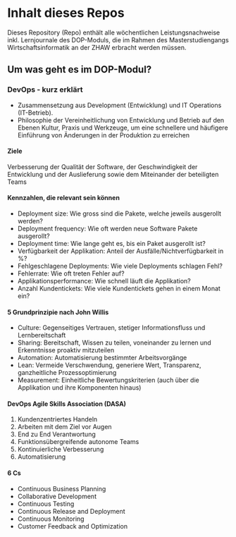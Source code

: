 # Inhalt dieses Repos  
Dieses Repository (Repo) enthält alle wöchentlichen Leistungsnachweise inkl. Lernjournale des DOP-Moduls, die im Rahmen des Masterstudiengangs Wirtschaftsinformatik an der ZHAW erbracht werden müssen. 

## Um was geht es im DOP-Modul? 
### DevOps - kurz erklärt
* Zusammensetzung aus Development (Entwicklung) und IT Operations (IT-Betrieb).
* Philosophie der Vereinheitlichung von Entwicklung und Betrieb auf den Ebenen Kultur, Praxis und Werkzeuge, um eine schnellere und häufigere Einführung von Änderungen in der Produktion zu erreichen

#### Ziele
Verbesserung der Qualität der Software, der Geschwindigkeit der Entwicklung und der Auslieferung sowie dem Miteinander der beteiligten Teams

#### Kennzahlen, die relevant sein können
* Deployment size: Wie gross sind die Pakete, welche jeweils ausgerollt werden?
* Deployment frequency: Wie oft werden neue Software Pakete ausgerollt?
* Deployment time: Wie lange geht es, bis ein Paket ausgerollt ist?
* Verfügbarkeit der Applikation: Anteil der Ausfälle/Nichtverfügbarkeit in %?
* Fehlgeschlagene Deployments: Wie viele Deployments schlagen Fehl?
* Fehlerrate: Wie oft treten Fehler auf?
* Applikationsperformance: Wie schnell läuft die Applikation?
* Anzahl Kundentickets: Wie viele Kundentickets gehen in einem Monat ein?

#### 5 Grundprinzipie nach John Willis
* Culture: Gegenseitiges Vertrauen, stetiger Informationsfluss und Lernbereitschaft
* Sharing: Bereitschaft, Wissen zu teilen, voneinander zu lernen und Erkenntnisse proaktiv mitzuteilen
* Automation: Automatisierung bestimmter Arbeitsvorgänge
* Lean: Vermeide Verschwendung, generiere Wert, Transparenz, ganzheitliche Prozessoptimierung
* Measurement: Einheitliche Bewertungskriterien (auch über die Applikation und ihre Komponenten hinaus)

#### DevOps Agile Skills Association (DASA) 
1. Kundenzentriertes Handeln
2. Arbeiten mit dem Ziel vor Augen
3. End zu End Verantwortung
4. Funktionsübergreifende autonome Teams
5. Kontinuierliche Verbesserung
6. Automatisierung

#### 6 Cs 
* Continuous Business Planning
* Collaborative Development
* Continuous Testing
* Continuous Release and Deployment
* Continuous Monitoring
* Customer Feedback and Optimization





